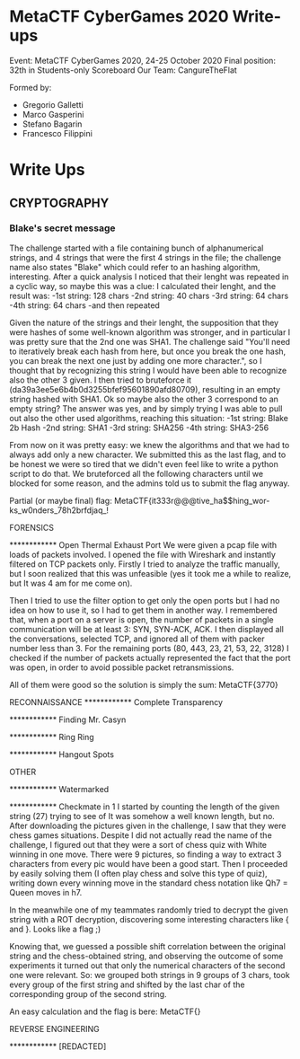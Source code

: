 # MetaCTF CyberGames 2020 Write-ups
Event: MetaCTF CyberGames 2020, 24-25 October 2020 
Final position: 32th in Students-only Scoreboard
Our Team: CangureTheFlat

Formed by: 
* Gregorio Galletti
* Marco Gasperini
* Stefano Bagarin
* Francesco Filippini

# Write Ups
## CRYPTOGRAPHY

### Blake's secret message
The challenge started with a file containing bunch of alphanumerical strings, and 4 strings that were the first 4 strings in the file; the challenge name also states "Blake" which could refer to an hashing algorithm, interesting.
After a quick analysis I noticed that their lenght was repeated in a cyclic way, so maybe this was a clue: I calculated their lenght, and the result was:
-1st string: 128 chars
-2nd string: 40 chars
-3rd string: 64 chars
-4th string: 64 chars
-and then repeated  

Given the nature of the strings and their lenght, the supposition that they were hashes of some well-known algorithm was stronger, and in particular I was pretty sure that the 2nd one was SHA1.
The challenge said "You'll need to iteratively break each hash from here, but once you break the one hash, you can break the next one just by adding one more character.", so I thought that by recognizing this string I would have been able to recognize also the other 3 given.
I then tried to bruteforce it (da39a3ee5e6b4b0d3255bfef95601890afd80709), resulting in an empty string hashed with SHA1. Ok so maybe also the other 3 correspond to an empty string? 
The answer was yes, and by simply trying I was able to pull out also the other used algorithms, reaching this situation:
-1st string: Blake 2b Hash
-2nd string: SHA1
-3rd string: SHA256
-4th string: SHA3-256

From now on it was pretty easy: we knew the algorithms and that we had to always add only a new character.
We submitted this as the last flag, and to be honest we were so tired that we didn't even feel like to write a python script to do that. We bruteforced all the following characters until we blocked for some reason, and the admins told us to submit the flag anyway. 

Partial (or maybe final) flag: 
MetaCTF{it333r@@@tive_ha$$hing_wor-ks_w0nders_78h2brfdjaq_!


FORENSICS

************ Open Thermal Exhaust Port
We were given a pcap file with loads of packets involved. I opened the file with Wireshark and instantly filtered on TCP packets only. 
Firstly I tried to analyze the traffic manually, but I soon realized that this was unfeasible (yes it took me a while to realize, but It was 4 am for me come on).

Then I tried to use the filter option to get only the open ports but I had no idea on how to use it, so I had to get them in another way. I remembered that, when a port on a server is open, the number of packets in a single communication will be at least 3: SYN, SYN-ACK, ACK.
I then displayed all the conversations, selected TCP, and ignored all of them with packer number less than 3. For the remaining ports (80, 443, 23, 21, 53, 22, 3128) I checked if the number of packets actually represented the fact that the port was open, in order to avoid possible packet retransmissions.

All of them were good so the solution is simply the sum: 
MetaCTF{3770}

RECONNAISSANCE
************ Complete Transparency

************ Finding Mr. Casyn

************ Ring Ring

************ Hangout Spots

OTHER

************ Watermarked

************ Checkmate in 1
I started by counting the length of the given string (27) trying to see of It was somehow a well known length, but no. After downloading the pictures given in the challenge, I saw that they were chess games situations. Despite I did not actually read the name of the challenge, I figured out that they were a sort of chess quiz with White winning in one move.
There were 9 pictures, so finding a way to extract 3 characters from every pic would have been a good start.
Then I proceeded by easily solving them (I often play chess and solve this type of quiz), writing down every winning move in the standard chess notation like Qh7 = Queen moves in h7.

In the meanwhile one of my teammates randomly tried to decrypt the given string with a ROT decryption, discovering some interesting characters like { and }. Looks like a flag ;)

Knowing that, we guessed a possible shift correlation between the original string and the chess-obtained string, and observing the outcome of some experiments it turned out that only the numerical characters of the second one were relevant.
So: we grouped both strings in 9 groups of 3 chars, took every group of the first string and shifted by the last char of the corresponding group of the second string.

An easy calculation and the flag is bere: MetaCTF{}


REVERSE ENGINEERING

************ [REDACTED]
